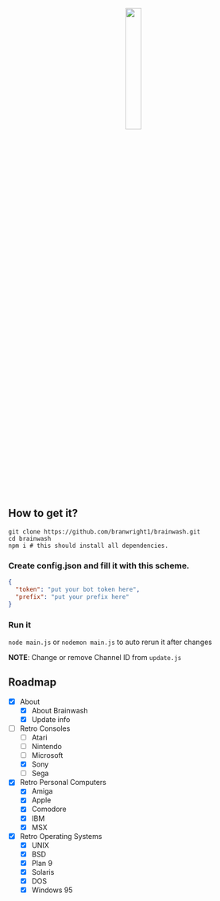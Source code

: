 <p align="center">
<img width="25%" src="https://cdn.discordapp.com/attachments/762263665676124160/762617373315694592/image0.jpg" />
</p>

## How to get it?
```
git clone https://github.com/branwright1/brainwash.git
cd brainwash
npm i # this should install all dependencies.
``` 
### Create config.json and fill it with this scheme.
```Json
{
  "token": "put your bot token here",
  "prefix": "put your prefix here"
}
```
### Run it
``node main.js`` or ``nodemon main.js`` to auto rerun it after changes

**NOTE**: Change or remove Channel ID from `update.js`

## Roadmap
- [x] About
  - [x] About Brainwash
  - [x] Update info
- [ ] Retro Consoles
  - [ ] Atari
  - [ ] Nintendo
  - [ ] Microsoft
  - [x] Sony
  - [ ] Sega
- [x] Retro Personal Computers
  - [x] Amiga
  - [x] Apple
  - [x] Comodore
  - [x] IBM
  - [x] MSX
- [x] Retro Operating Systems
  - [x] UNIX
  - [x] BSD
  - [x] Plan 9
  - [x] Solaris
  - [x] DOS
  - [x] Windows 95

